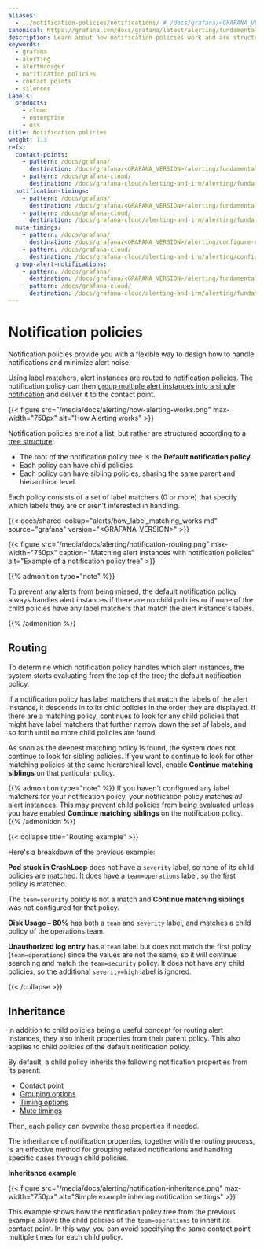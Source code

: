```yaml
---
aliases:
  - ../notification-policies/notifications/ # /docs/grafana/<GRAFANA_VERSION>/alerting/fundamentals/notification-policies/notifications/
canonical: https://grafana.com/docs/grafana/latest/alerting/fundamentals/notifications/notification-policies/
description: Learn about how notification policies work and are structured
keywords:
  - grafana
  - alerting
  - alertmanager
  - notification policies
  - contact points
  - silences
labels:
  products:
    - cloud
    - enterprise
    - oss
title: Notification policies
weight: 113
refs:
  contact-points:
    - pattern: /docs/grafana/
      destination: /docs/grafana/<GRAFANA_VERSION>/alerting/fundamentals/notifications/contact-points/
    - pattern: /docs/grafana-cloud/
      destination: /docs/grafana-cloud/alerting-and-irm/alerting/fundamentals/notifications/contact-points/
  notification-timings:
    - pattern: /docs/grafana/
      destination: /docs/grafana/<GRAFANA_VERSION>/alerting/fundamentals/notifications/group-alert-notifications/#timing-options
    - pattern: /docs/grafana-cloud/
      destination: /docs/grafana-cloud/alerting-and-irm/alerting/fundamentals/notifications/group-alert-notifications/#timing-options
  mute-timings:
    - pattern: /docs/grafana/
      destination: /docs/grafana/<GRAFANA_VERSION>/alerting/configure-notifications/mute-timings/
    - pattern: /docs/grafana-cloud/
      destination: /docs/grafana-cloud/alerting-and-irm/alerting/configure-notifications/mute-timings/
  group-alert-notifications:
    - pattern: /docs/grafana/
      destination: /docs/grafana/<GRAFANA_VERSION>/alerting/fundamentals/notifications/group-alert-notifications/
    - pattern: /docs/grafana-cloud/
      destination: /docs/grafana-cloud/alerting-and-irm/alerting/fundamentals/notifications/group-alert-notifications/
---
```


# Notification policies

Notification policies provide you with a flexible way to design how to handle notifications and minimize alert noise.

Using label matchers, alert instances are [routed to notification policies](#routing). The notification policy can then [group multiple alert instances into a single notification](ref:group-alert-notifications) and deliver it to the contact point.

{{< figure src="/media/docs/alerting/how-alerting-works.png" max-width="750px" alt="How Alerting works" >}}

Notification policies are _not_ a list, but rather are structured according to a [tree structure](https://en.wikipedia.org/wiki/Tree_structure):

- The root of the notification policy tree is the **Default notification policy**.
- Each policy can have child policies.
- Each policy can have sibling policies, sharing the same parent and hierarchical level.

Each policy consists of a set of label matchers (0 or more) that specify which labels they are or aren't interested in handling.

{{< docs/shared lookup="alerts/how_label_matching_works.md" source="grafana" version="<GRAFANA_VERSION>" >}}

{{< figure src="/media/docs/alerting/notification-routing.png" max-width="750px" caption="Matching alert instances with notification policies" alt="Example of a notification policy tree" >}}

{{% admonition type="note" %}}

To prevent any alerts from being missed, the default notification policy always handles alert instances if there are no child policies or if none of the child policies have any label matchers that match the alert instance's labels.

{{% /admonition %}}

## Routing

To determine which notification policy handles which alert instances, the system starts evaluating from the top of the tree; the default notification policy.

If a notification policy has label matchers that match the labels of the alert instance, it descends in to its child policies in the order they are displayed. If there are a matching policy, continues to look for any child policies that might have label matchers that further narrow down the set of labels, and so forth until no more child policies are found.

As soon as the deepest matching policy is found, the system does not continue to look for sibling policies. If you want to continue to look for other matching policies at the same hierarchical level, enable **Continue matching siblings** on that particular policy.

{{% admonition type="note" %}}
If you haven't configured any label matchers for your notification policy, your notification policy matches _all_ alert instances. This may prevent child policies from being evaluated unless you have enabled **Continue matching siblings** on the notification policy.
{{% /admonition %}}

{{< collapse title="Routing example" >}}

Here's a breakdown of the previous example:

**Pod stuck in CrashLoop** does not have a `severity` label, so none of its child policies are matched. It does have a `team=operations` label, so the first policy is matched.

The `team=security` policy is not a match and **Continue matching siblings** was not configured for that policy.

**Disk Usage – 80%** has both a `team` and `severity` label, and matches a child policy of the operations team.

**Unauthorized log entry** has a `team` label but does not match the first policy (`team=operations`) since the values are not the same, so it will continue searching and match the `team=security` policy. It does not have any child policies, so the additional `severity=high` label is ignored.

{{< /collapse >}}

## Inheritance

In addition to child policies being a useful concept for routing alert instances, they also inherit properties from their parent policy. This also applies to child policies of the default notification policy.

By default, a child policy inherits the following notification properties from its parent:

- [Contact point](ref:contact-points)
- [Grouping options](ref:group-alert-notifications)
- [Timing options](ref:notification-timings)
- [Mute timings](ref:mute-timings)

Then, each policy can ovewrite these properties if needed.

The inheritance of notification properties, together with the routing process, is an effective method for grouping related notifications and handling specific cases through child policies.

**Inheritance example**

{{< figure src="/media/docs/alerting/notification-inheritance.png" max-width="750px" alt="Simple example inhering notification settings" >}}

This example shows how the notification policy tree from the previous example allows the child policies of the `team=operations` to inherit its contact point. In this way, you can avoid specifying the same contact point multiple times for each child policy.
